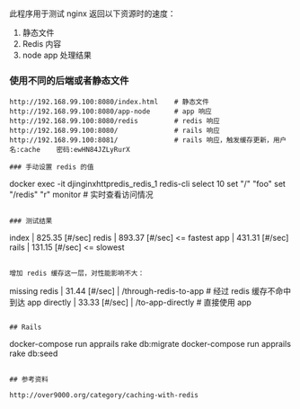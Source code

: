 ##

此程序用于测试 nginx 返回以下资源时的速度：

1. 静态文件
2. Redis 内容
3. node app 处理结果

### 使用不同的后端或者静态文件

```
http://192.168.99.100:8080/index.html    # 静态文件
http://192.168.99.100:8080/app-node      # app 响应
http://192.168.99.100:8080/redis         # redis 响应
http://192.168.99.100:8080/              # rails 响应
http://192.168.99.100:8081/              # rails 响应，触发缓存更新，用户名:cache    密码:ewHN84JZLyRurX

### 手动设置 redis 的值

```
docker exec -it djinginxhttpredis_redis_1 redis-cli
select 10
set "/" "foo"
set "/redis" "r"
monitor    # 实时查看访问情况
```

### 测试结果

```
index | 825.35 [#/sec]
redis | 893.37 [#/sec]    <= fastest
app   | 431.31 [#/sec]
rails | 131.15 [#/sec]    <= slowest
```

增加 redis 缓存这一层，对性能影响不大：

```
missing redis | 31.44 [#/sec] | /through-redis-to-app    # 经过 redis 缓存不命中到达 app
directly      | 33.33 [#/sec] | /to-app-directly         # 直接使用 app
```

## Rails

```
docker-compose run apprails rake db:migrate
docker-compose run apprails rake db:seed
```

## 参考资料

http://over9000.org/category/caching-with-redis
